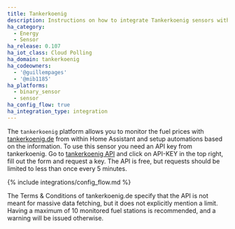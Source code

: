 ```yaml
---
title: Tankerkoenig
description: Instructions on how to integrate Tankerkoenig sensors within Home Assistant.
ha_category:
  - Energy
  - Sensor
ha_release: 0.107
ha_iot_class: Cloud Polling
ha_domain: tankerkoenig
ha_codeowners:
  - '@guillempages'
  - '@mib1185'
ha_platforms:
  - binary_sensor
  - sensor
ha_config_flow: true
ha_integration_type: integration
---
```


The `tankerkoenig` platform allows you to monitor the fuel prices with [tankerkoenig.de](https://www.tankerkoenig.de/) from within Home Assistant and setup automations based on the information.
To use this sensor you need an API key from tankerkoenig. Go to [tankerkoenig API](https://creativecommons.tankerkoenig.de) and click on API-KEY in the top right, fill out the form and request a key. The API is free, but requests should be limited to less than once every 5 minutes.

{% include integrations/config_flow.md %}

<div class='note'>
The Terms & Conditions of tankerkoenig.de specify that the API is not meant for massive data fetching, but it does not explicitly mention a limit. Having a maximum of 10 monitored fuel stations is recommended, and a warning will be issued otherwise.
</div>
